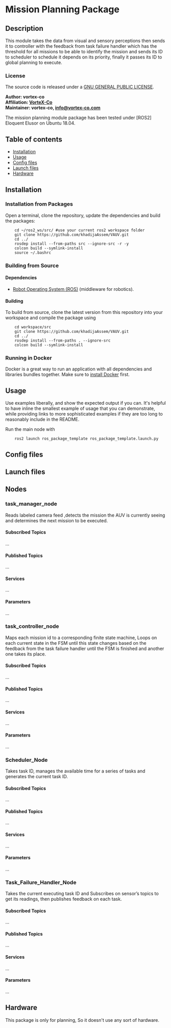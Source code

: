 # Mission Planning Package

## Description

This module takes the data from visual and sensory perceptions then sends it to controller with the feedback from task failure handler which has the threshold for all missions to be able to identify the mission and sends its ID to scheduler to schedule it depends on its priority, finally it passes its ID to global planning to execute.

### License

The source code is released under a [GNU GENERAL PUBLIC LICENSE](https://github.com/fatma-mohamed-98/VAUV/blob/master/LICENSE).

**Author: vortex-co<br />
Affiliation: [VorteX-Co](https://vortex-co.com/home)<br />
Maintainer: vortex-co, info@vortex-co.com**

The mission planning module package has been tested under [ROS2] Eloquent Elusor on Ubuntu 18.04.

## Table of contents
* [Installation](#Installation)
* [Usage](#Usage)
* [Config files](#Config-files)
* [Launch files](#Launch-files)
* [Hardware](#hardware)


## Installation
### Installation from Packages

Open a terminal, clone the repository, update the dependencies and build the packages:
~~~
	cd ~/ros2_ws/src/ #use your current ros2 workspace folder
	git clone https://github.com/khadijaAssem/VAUV.git
	cd ../
	rosdep install --from-paths src --ignore-src -r -y
	colcon build --symlink-install
	source ~/.bashrc
~~~   

### Building from Source

#### Dependencies

- [Robot Operating System (ROS)](http://wiki.ros.org) (middleware for robotics).

#### Building

To build from source, clone the latest version from this repository into your  workspace and compile the package using
~~~
	cd workspace/src
	git clone https://github.com/khadijaAssem/VAUV.git
	cd ../
	rosdep install --from-paths . --ignore-src
	colcon build --symlink-install
~~~
### Running in Docker

Docker is a great way to run an application with all dependencies and libraries bundles together. 
Make sure to [install Docker](https://docs.docker.com/get-docker/) first. 


## Usage

Use examples liberally, and show the expected output if you can. It's helpful to have inline the smallest example of usage that you can demonstrate, while providing links to more sophisticated examples if they are too long to reasonably include in the README.

Run the main node with
~~~
	ros2 launch ros_package_template ros_package_template.launch.py
~~~
## Config files

## Launch files

## Nodes

### task_manager_node

Reads labeled camera feed ,detects the mission the AUV is currently seeing and determines the next mission to be executed.

#### Subscribed Topics

...

#### Published Topics

...

#### Services

...

#### Parameters

...

### task_controller_node

Maps each mission id to a corresponding finite state machine, Loops on each current state in the FSM until this state changes based on the feedback from the task failure handler until the FSM is finished and another one takes its place.

#### Subscribed Topics

...

#### Published Topics

...

#### Services

...

#### Parameters

...

### Scheduler_Node

Takes task ID, manages the available time for a series of tasks and generates the current task ID.


#### Subscribed Topics

...

#### Published Topics

...

#### Services

...

#### Parameters

...

### Task_Failure_Handler_Node

Takes the current executing task ID and Subscribes on sensor’s topics to get its readings, then publishes feedback on each task.

#### Subscribed Topics	

...

#### Published Topics
	
...

#### Services

...

#### Parameters

...

## Hardware

This package is only for planning, So it doesn't use any sort of hardware.
